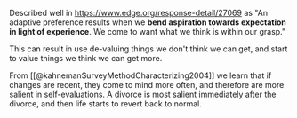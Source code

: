 Described well in https://www.edge.org/response-detail/27069 as "An adaptive preference results when we **bend aspiration towards expectation in light of experience**. We come to want what we think is within our grasp."

This can result in use de-valuing things we don't think we can get, and start to value things we think we can get more. 

From [[@kahnemanSurveyMethodCharacterizing2004]] we learn that if changes are recent, they come to mind more often, and therefore are more salient in self-evaluations. A divorce is most salient immediately after the divorce, and then life starts to revert back to normal. 